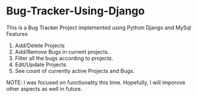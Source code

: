 # Bug-Tracker-Using-Django
This is a Bug Tracker Project implemented using Python Django and MySql
Features<br>
1. Add/Delete Projects
2. Add/Remove Bugs in current projects.
3. Filter all the bugs according to projects.
4. Edit/Update Projects.
5. See count of currently active Projects and Bugs.

NOTE: I was focused on functionality this time. Hopefully, I will imporove other aspects as well in future.
